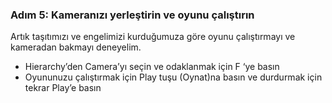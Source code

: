 ### Adım 5: Kameranızı yerleştirin ve oyunu çalıştırın
Artık taşıtımızı ve engelimizi kurduğumuza göre oyunu çalıştırmayı ve kameradan bakmayı deneyelim.

- Hierarchy’den Camera’yı seçin ve odaklanmak için F ‘ye basın
- Oyununuzu çalıştırmak için Play tuşu (Oynat)na basın ve durdurmak için tekrar Play’e basın





